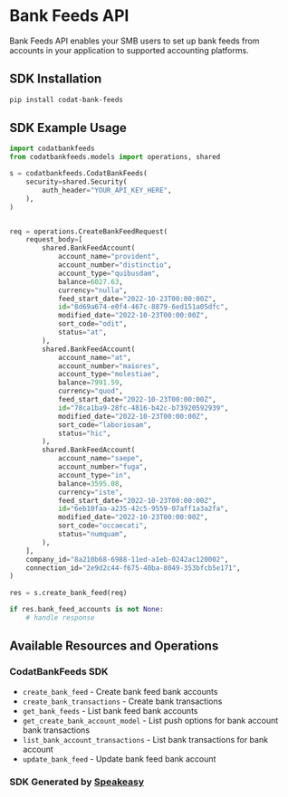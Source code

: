 # Bank Feeds API

Bank Feeds API enables your SMB users to set up bank feeds from accounts in your application to supported accounting platforms. 

<!-- Start SDK Installation -->
## SDK Installation

```bash
pip install codat-bank-feeds
```
<!-- End SDK Installation -->

## SDK Example Usage
<!-- Start SDK Example Usage -->
```python
import codatbankfeeds
from codatbankfeeds.models import operations, shared

s = codatbankfeeds.CodatBankFeeds(
    security=shared.Security(
        auth_header="YOUR_API_KEY_HERE",
    ),
)


req = operations.CreateBankFeedRequest(
    request_body=[
        shared.BankFeedAccount(
            account_name="provident",
            account_number="distinctio",
            account_type="quibusdam",
            balance=6027.63,
            currency="nulla",
            feed_start_date="2022-10-23T00:00:00Z",
            id="8d69a674-e0f4-467c-8879-6ed151a05dfc",
            modified_date="2022-10-23T00:00:00Z",
            sort_code="odit",
            status="at",
        ),
        shared.BankFeedAccount(
            account_name="at",
            account_number="maiores",
            account_type="molestiae",
            balance=7991.59,
            currency="quod",
            feed_start_date="2022-10-23T00:00:00Z",
            id="78ca1ba9-28fc-4816-b42c-b73920592939",
            modified_date="2022-10-23T00:00:00Z",
            sort_code="laboriosam",
            status="hic",
        ),
        shared.BankFeedAccount(
            account_name="saepe",
            account_number="fuga",
            account_type="in",
            balance=3595.08,
            currency="iste",
            feed_start_date="2022-10-23T00:00:00Z",
            id="6eb10faa-a235-42c5-9559-07aff1a3a2fa",
            modified_date="2022-10-23T00:00:00Z",
            sort_code="occaecati",
            status="numquam",
        ),
    ],
    company_id="8a210b68-6988-11ed-a1eb-0242ac120002",
    connection_id="2e9d2c44-f675-40ba-8049-353bfcb5e171",
)
    
res = s.create_bank_feed(req)

if res.bank_feed_accounts is not None:
    # handle response
```
<!-- End SDK Example Usage -->

<!-- Start SDK Available Operations -->
## Available Resources and Operations

### CodatBankFeeds SDK

* `create_bank_feed` - Create bank feed bank accounts
* `create_bank_transactions` - Create bank transactions
* `get_bank_feeds` - List bank feed bank accounts
* `get_create_bank_account_model` - List push options for bank account bank transactions
* `list_bank_account_transactions` - List bank transactions for bank account
* `update_bank_feed` - Update bank feed bank account
<!-- End SDK Available Operations -->

### SDK Generated by [Speakeasy](https://docs.speakeasyapi.dev/docs/using-speakeasy/client-sdks)

